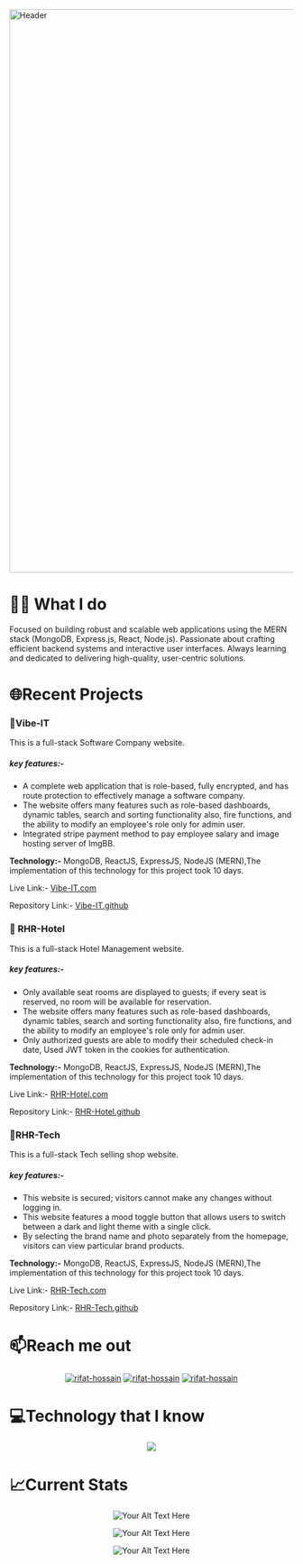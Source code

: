 <img src="https://github.com/rifat-hossain07/rifat-hossain07/blob/main/output-onlinegiftools.gif" alt="Header" width="1000">

<h1 align="left">🧑🏻 What I do</h1>
<P>
Focused on building robust and scalable web applications using the MERN stack (MongoDB, Express.js, React, Node.js). Passionate about crafting efficient backend systems and interactive user interfaces. Always learning and dedicated to delivering high-quality, user-centric solutions.
</P>



 <h1>🌐Recent Projects</h1>
 <h3>💼Vibe-IT</h3>
This is a full-stack Software Company website.
<h5>key features:-</h5>
<ul>
  <li>A complete web application that is role-based, fully encrypted, and has route protection to effectively manage a software company.</li>
  <li>The website offers many features such as role-based dashboards, dynamic tables, search and sorting functionality also, fire functions, and the ability to modify an employee's role only for admin user.</li>
  <li>Integrated stripe payment method to pay employee salary and image hosting server of ImgBB.</li>
  </ul>
  <p>
<b>Technology:-</b> MongoDB, ReactJS, ExpressJS, NodeJS (MERN),The implementation of this technology for this project took 10 days.
</p>
<p>
Live Link:-  <a href="https://vibe-it.web.app/">Vibe-IT.com</a>
</p>
<p>
Repository Link:- <a href="https://github.com/rifat-hossain07/Vibe-IT-Web.git">Vibe-IT.github</a>
</p>

 <h3>🏨 RHR-Hotel</h3>
This is a full-stack Hotel Management website.
<h5>key features:-</h5>
<ul>
  <li>Only available seat rooms are displayed to guests; if every seat is reserved, no room will be available for reservation.</li>
  <li>The website offers many features such as role-based dashboards, dynamic tables, search and sorting functionality also, fire functions, and the ability to modify an employee's role only for admin user.</li>
  <li>Only authorized guests are able to modify their scheduled check-in date, Used JWT token in the cookies for authentication.</li>
  </ul>
  <p>
<b>Technology:-</b> MongoDB, ReactJS, ExpressJS, NodeJS (MERN),The implementation of this technology for this project took 10 days.
</p>
<p>
Live Link:-  <a href="https://rhr-hote-2.surge.sh/">RHR-Hotel.com</a>
</p>
<p>
Repository Link:- <a href="https://github.com/Rifatbd0789/RHR-Hotel-Web.git">RHR-Hotel.github</a>
</p>
 
<h3>🛒RHR-Tech</h3>
This is a full-stack Tech selling shop website.
<h5>key features:-</h5>
<ul>
  <li>This website is secured; visitors cannot make any changes without logging in.</li>
  <li>This website features a mood toggle button that allows users to switch between a dark and light theme with a single click.</li>
  <li>By selecting the brand name and photo separately from the homepage, visitors can view particular brand products.</li>
  </ul>
  <p>
<b>Technology:-</b> MongoDB, ReactJS, ExpressJS, NodeJS (MERN),The implementation of this technology for this project took 10 days.
</p>
<p>
Live Link:-  <a href="https://rhr-tech.web.app/">RHR-Tech.com</a>
</p>
<p>
Repository Link:- <a href="https://github.com/Rifatbd0789/RHR-Tech-Web.git">RHR-Tech.github</a>
</p>


<h1 align="left">📫Reach me out</h1>
<p align="center">
<a href="https://linkedin.com/in/rifat-rabbi"><img align="center" src="https://skillicons.dev/icons?i=linkedin" alt="rifat-hossain" /></a>
<a href="mailto:rifatrabby78@gmail.com"><img align="center" src="https://img.icons8.com/color/65/apple-mail.png" alt="rifat-hossain" /></a>
<a href="https://www.facebook.com/risam.ahmed.3"><img align="center" src="https://img.icons8.com/color/65/facebook.png" alt="rifat-hossain" /></a>
</p>

<h1 align="left">💻Technology that I know</h1>
<p align="center">
   <a href="https://skillicons.dev">  
  <img src="https://skillicons.dev/icons?i=js,tailwind,react,express,nodejs,mongodb,bootstrap,materialui,nextjs" />
  </a>
</p>

<h1 align="left">📈Current Stats</h1>
<p align="center">
  <img src="https://github-readme-streak-stats.herokuapp.com?user=rifat-hossain07&theme=react&border_radius=5&card_width=1000" alt="Your Alt Text Here">
</p>
<p align="center">
  <img src="http://github-profile-summary-cards.vercel.app/api/cards/repos-per-language?username=rifat-hossain07&theme=react" alt="Your Alt Text Here">
</p>

<p align="center">
  <img src="http://github-profile-summary-cards.vercel.app/api/cards/profile-details?username=rifat-hossain07&theme=react" alt="Your Alt Text Here">
</p>


<!--
**rifat-hossain07/rifat-hossain07** is a ✨ _special_ ✨ repository because its `README.md` (this file) appears on your GitHub profile.

Here are some ideas to get you started:

- 🔭 I’m currently working on ...
- 🌱 I’m currently learning ...
- 👯 I’m looking to collaborate on ...
- 🤔 I’m looking for help with ...
- 💬 Ask me about ...
- 📫 How to reach me: ...
- 😄 Pronouns: ...
- ⚡ Fun fact: ...
-->
